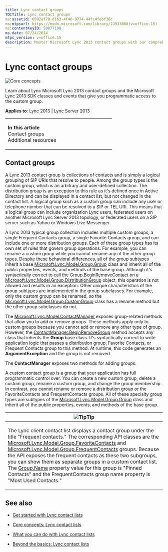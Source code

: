 ```yaml
---
title: Lync contact groups
TOCTitle: Lync contact groups
ms:assetid: 6592af78-d163-4f46-9774-44fc4febf36c
ms:mtpsurl: https://msdn.microsoft.com/library/JJ933068(v=office.15)
ms:contentKeyID: 50877198
ms.date: 07/24/2014
mtps_version: v=office.15
description: Master Microsoft Lync 2013 contact groups with our comprehensive guide. Learn about SDK classes, events, and gain programmatic access to custom groups.
---
```


# Lync contact groups

![Core concepts](images/JJ933133.mod_icon_CoreConcepts_long(Office.15).png "Core concepts")

Learn about Lync Microsoft Lync 2013 contact groups and the Microsoft Lync 2013 SDK classes and events that give you programmatic access to the custom group.



**Applies to**: Lync 2013 | Lync Server 2013

<table>
<colgroup>
<col style="width: 50%" />
<col style="width: 50%" />
</colgroup>
<tbody>
<tr class="odd">
<td><p><strong>In this article</strong><br />
Contact groups<br />
Additional resources</p></td>
<td><p></p>
<p></p></td>
</tr>
</tbody>
</table>

## Contact groups

A Lync 2013 contact group is collections of contacts and is simply a logical grouping of SIP URIs that resolve to people. Among the group types is the custom group, which is an arbitrary and user-defined collection. The distribution group is an exception to this rule as it's defined once in Active Directory and can be displayed in a contact list, but not changed in the contact list. A logical group such as a custom group can include any user or telephone number that can be resolved to a SIP or TEL URI. This means that a logical group can include organization Lync users, federated users on another Microsoft Lync Server 2013 topology, or federated users on a SIP server such as Yahoo or Windows Live Messenger.

A Lync 2013 typical group collection includes multiple custom groups, a single Frequent Contacts group, a single Favorite Contacts group, and can include one or more distribution groups. Each of these group types has its own set of rules that govern group operations. For example, you can rename a custom group while you cannot rename any of the other group types. Despite these behavioral differences, all of the group subtypes inherit a base [Microsoft.Lync.Model.Group.Group](https://msdn.microsoft.com/library/jj266012\(v=office.15\)) class and inherit all of the public properties, events, and methods of the base group. Although it's syntactically correct to call the [Group.BeginRemoveContact](https://msdn.microsoft.com/library/jj268196\(v=office.15\)) on a [Microsoft.Lync.Model.Group.DistributionGroup](https://msdn.microsoft.com/library/jj293432\(v=office.15\)) object, this operation is not allowed and results in an exception. Other unique characteristics of the group subtypes are implemented in the group subclasses. For example, only the custom group can be renamed, so the [Microsoft.Lync.Model.Group.CustomGroup](https://msdn.microsoft.com/library/jj277245\(v=office.15\)) class has a rename method but the other group subclasses do not.

The [Microsoft.Lync.Model.ContactManager](https://msdn.microsoft.com/library/jj266459\(v=office.15\)) exposes group-related methods that allow you to add or remove groups. These methods apply only to custom groups because you cannot add or remove any other type of group. However, the [ContactManager.BeginRemoveGroup](https://msdn.microsoft.com/library/jj278089\(v=office.15\)) method accepts any class that inherits the **Group** base class. It's syntactically correct to write application logic that passes a distribution group, Favorite Contacts, or Frequent Contacts group to this method. At runtime, this code generates an **ArgumentException** and the group is not removed.

The **ContactManager** exposes two methods for adding groups.

A custom contact group is a group that your application has full programmatic control over. You can create a new custom group, delete a custom group, rename a custom group, and change the group membership. In contrast, you cannot rename or remove a distribution group or the FavoriteContacts and FrequentContacts groups. All of these specialty group types are subtypes of the [Microsoft.Lync.Model.Group.Group](https://msdn.microsoft.com/library/jj266012\(v=office.15\)) class and inherit all of the public properties, events, and methods of the base group.

<table>
<colgroup>
<col style="width: 100%" />
</colgroup>
<thead>
<tr class="header">
<th><img src="images/JJ933112.alert_note(Office.15).gif" title="Tip" alt="Tip" /><strong>Tip</strong></th>
</tr>
</thead>
<tbody>
<tr class="odd">
<td><p>The Lync client contact list displays a contact group under the title &quot;Frequent contacts.&quot; The corresponding API classes are the <a href="https://msdn.microsoft.com/library/jj277579(v=office.15)">Microsoft.Lync.Model.Group.FavoriteContacts</a> and <a href="https://msdn.microsoft.com/library/jj275307(v=office.15)">Microsoft.Lync.Model.Group.FrequentContacts</a> groups. Because the API exposes the frequent contacts as these two subgroups, you can show them as separate groups in a custom contact list. The <a href="https://msdn.microsoft.com/library/jj278363(v=office.15)">Group.Name</a> property value for this group is &quot;Pinned Contacts&quot; and the FrequentContacts group name property is &quot;Most Used Contacts.&quot;</p></td>
</tr>
</tbody>
</table>

## See also

  - [Get started with Lync contact lists](get-started-with-lync-contact-lists.md)

  - [Core concepts: Lync contact lists](core-concepts-lync-contact-lists.md)

  - [What you can do with Lync contact lists](what-you-can-do-with-lync-contact-lists.md)

  - [Beyond the basics: Lync contact lists](beyond-the-basics-lync-contact-lists.md)

